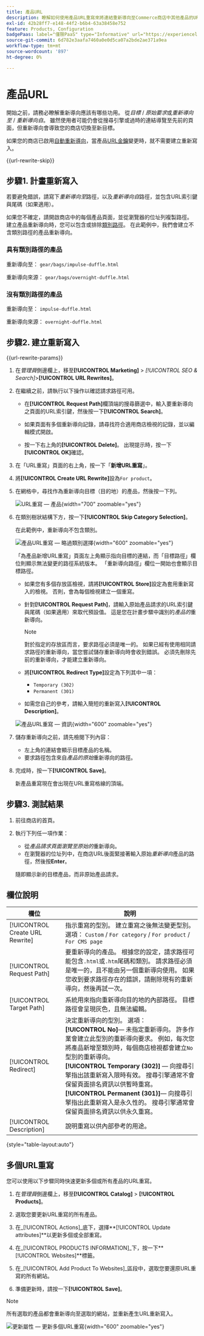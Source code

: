 ```yaml
---
title: 產品URL
description: 瞭解如何使用產品URL重寫來將連結重新導向至Commerce商店中其他產品的URL。
exl-id: 42b28ff7-e148-44f2-b6b4-63a38458e752
feature: Products, Configuration
badgePaas: label="僅限PaaS" type="Informative" url="https://experienceleague.adobe.com/en/docs/commerce/user-guides/product-solutions" tooltip="僅適用於雲端專案(Adobe管理的PaaS基礎結構)和內部部署專案的Adobe Commerce 。"
source-git-commit: 6d782e3aafa7460a0e0d5ca07a2bde2ae371a9ea
workflow-type: tm+mt
source-wordcount: '897'
ht-degree: 0%

---
```


# 產品URL

開始之前，請務必瞭解重新導向應該有哪些功用。 從&#x200B;_目標_ / _原始要求_&#x200B;或&#x200B;_重新導向至_ / _重新導向自_。 雖然使用者可能仍會從搜尋引擎或過時的連結導覽至先前的頁面，但重新導向會導致您的商店切換至新目標。

如果您的商店已啟用[自動重新導向](url-redirect-product-automatic.md)，當產品[URL金鑰](../catalog/catalog-urls.md)變更時，就不需要建立重新寫入。

{{url-rewrite-skip}}

## 步驟1. 計畫重新寫入

若要避免錯誤，請寫下&#x200B;_重新導向至_&#x200B;路徑，以及&#x200B;_重新導向自_&#x200B;路徑，並包含URL索引鍵與尾碼（如果適用）。

如果您不確定，請開啟商店中的每個產品頁面，並從瀏覽器的位址列複製路徑。 建立產品重新導向時，您可以包含或排除[類別路徑](../catalog/catalog-urls.md)。 在此範例中，我們會建立不含類別路徑的產品重新導向。

### 具有類別路徑的產品

重新導向至： `gear/bags/impulse-duffle.html`

重新導向來源： `gear/bags/overnight-duffle.html`

### 沒有類別路徑的產品

重新導向至： `impulse-duffle.html`

重新導向來源： `overnight-duffle.html`

## 步驟2. 建立重新寫入

{{url-rewrite-params}}

1. 在&#x200B;_管理員_&#x200B;側邊欄上，移至&#x200B;**[!UICONTROL Marketing]** > _[!UICONTROL SEO & Search]_>**[!UICONTROL URL Rewrites]**。

1. 在繼續之前，請執行以下操作以確認請求路徑可用。

   - 在&#x200B;**[!UICONTROL Request Path]**&#x200B;欄頂端的搜尋篩選中，輸入要重新導向之頁面的URL索引鍵，然後按一下&#x200B;**[!UICONTROL Search]**。

   - 如果頁面有多個重新導向記錄，請尋找符合適用商店檢視的記錄，並以編輯模式開啟。

   - 按一下右上角的&#x200B;**[!UICONTROL Delete]**。 出現提示時，按一下&#x200B;**[!UICONTROL OK]**&#x200B;確認。

1. 在「URL重寫」頁面的右上角，按一下「**新增URL重寫**」。

1. 將&#x200B;**[!UICONTROL Create URL Rewrite]**&#x200B;設為`For product`。

1. 在網格中，尋找作為重新導向目標（目的地）的產品，然後按一下列。

   ![URL重寫 — 產品](./assets/url-rewrite-product.png){width="700" zoomable="yes"}

1. 在類別樹狀結構下方，按一下&#x200B;**[!UICONTROL Skip Category Selection]**。

   在此範例中，重新導向不包含類別。

   ![產品URL重寫 — 略過類別選擇](./assets/url-rewrite-skip-category-selection.png){width="600" zoomable="yes"}

   「為產品新增URL重寫」頁面左上角顯示指向目標的連結，而「目標路徑」欄位則顯示無法變更的路徑系統版本。 「重新導向路徑」欄位一開始也會顯示目標路徑。

   - 如果您有多個存放區檢視，請將&#x200B;**[!UICONTROL Store]**&#x200B;設定為套用重新寫入的檢視。 否則，會為每個檢視建立一個重寫。

   - 針對&#x200B;**[!UICONTROL Request Path]**，請輸入原始產品請求的URL索引鍵與尾碼（如果適用）來取代預設值。 這是您在計畫步驟中識別的&#x200B;_產品的_&#x200B;重新導向。

     >[!NOTE]
     >
     >對於指定的存放區而言，要求路徑必須是唯一的。 如果已經有使用相同請求路徑的重新導向，當您嘗試儲存重新導向時會收到錯誤。 必須先刪除先前的重新導向，才能建立重新導向。

   - 將&#x200B;**[!UICONTROL Redirect Type]**&#x200B;設定為下列其中一項：

      - `Temporary (302)`
      - `Permanent (301)`

   - 如需您自己的參考，請輸入簡短的重新寫入&#x200B;**[!UICONTROL Description]**。

   ![產品URL重寫 — 資訊](./assets/url-rewrite-product-permanent-301.png){width="600" zoomable="yes"}

1. 儲存重新導向之前，請先檢閱下列內容：

   - 左上角的連結會顯示目標產品的名稱。
   - 要求路徑包含來自&#x200B;_產品的原始_&#x200B;重新導向的路徑。

1. 完成時，按一下&#x200B;**[!UICONTROL Save]**。

   新產品重寫現在會出現在URL重寫格線的頂端。

## 步驟3. 測試結果

1. 前往商店的首頁。

1. 執行下列任一項作業：

   - 從&#x200B;_產品請求頁面瀏覽至原始的_&#x200B;重新導向。
   - 在瀏覽器的位址列中，在商店URL後面緊接著輸入原始&#x200B;_重新導向_&#x200B;產品的路徑，然後按&#x200B;**Enter**。

   隨即顯示新的目標產品，而非原始產品請求。

## 欄位說明

| 欄位 | 說明 |
|--- |--- |
| [!UICONTROL Create URL Rewrite] | 指示重寫的型別。 建立重寫之後無法變更型別。 選項： `Custom` / `For category` / `For product` / `For CMS page` |
| [!UICONTROL Request Path] | 要重新導向的產品。 根據您的設定，請求路徑可能包含`.html`或`.htm`尾碼和類別。 請求路徑必須是唯一的，且不能由另一個重新導向使用。 如果您收到要求路徑存在的錯誤，請刪除現有的重新導向，然後再試一次。 |
| [!UICONTROL Target Path] | 系統用來指向重新導向目的地的內部路徑。 目標路徑會呈現灰色，且無法編輯。 |
| [!UICONTROL Redirect] | 決定重新導向的型別。 選項： <br/>**[!UICONTROL No]**— 未指定重新導向。 許多作業會建立此型別的重新導向要求。 例如，每次您將產品新增至類別時，每個商店檢視都會建立`No`型別的重新導向。<br/>**[!UICONTROL Temporary (302)]** — 向搜尋引擎指出該重新寫入限時有效。 搜尋引擎通常不會保留頁面排名資訊以供暫時重寫。 <br/>**[!UICONTROL Permanent (301)]**— 向搜尋引擎指出此重新寫入是永久性的。 搜尋引擎通常會保留頁面排名資訊以供永久重寫。 |
| [!UICONTROL Description] | 說明重寫以供內部參考的用途。 |

{style="table-layout:auto"}

## 多個URL重寫

您可以使用以下步驟同時快速更新多個或所有產品的URL重寫。

1. 在&#x200B;_管理員_&#x200B;側邊欄上，移至&#x200B;**[!UICONTROL Catalog]** > **[!UICONTROL Products]**。

1. 選取您要更新URL重寫的所有產品。

1. 在&#x200B;_[!UICONTROL Actions]_底下，選擇&#x200B;**[!UICONTROL Update attributes]**以更新多個或全部重寫。

1. 在&#x200B;_[!UICONTROL PRODUCTS INFORMATION]_下，按一下&#x200B;**[!UICONTROL Websites]**標籤。

1. 在&#x200B;_[!UICONTROL Add Product To Websites]_區段中，選取您要還原URL重寫的所有網站。

1. 準備更新時，請按一下&#x200B;**[!UICONTROL Save]**。

>[!NOTE]
>
>所有選取的產品都會重新導向至選取的網站，並重新產生URL重新寫入。

![更新屬性 — 更新多個URL重寫](./assets/url-rewrites-update.png){width="600" zoomable="yes"}

